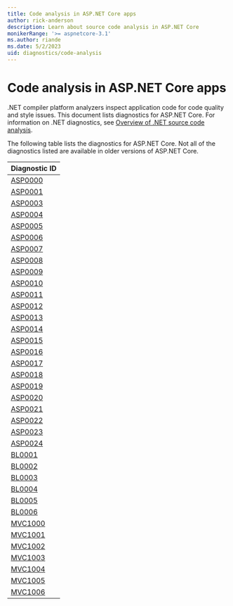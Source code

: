 ```yaml
---
title: Code analysis in ASP.NET Core apps
author: rick-anderson
description: Learn about source code analysis in ASP.NET Core
monikerRange: '>= aspnetcore-3.1'
ms.author: riande
ms.date: 5/2/2023
uid: diagnostics/code-analysis
---
```

# Code analysis in ASP.NET Core apps

.NET compiler platform analyzers inspect application code for code quality and style issues. This document lists diagnostics for ASP.NET Core. For information on .NET diagnostics, see [Overview of .NET source code analysis](/dotnet/fundamentals/code-analysis/overview).

The following table lists the diagnostics for ASP.NET Core. Not all of the diagnostics listed are available in older versions of ASP.NET Core.

| Diagnostic ID                       |
|-------------------------------------|
| [ASP0000](xref:diagnostics/asp0000) |
| [ASP0001](xref:diagnostics/asp0001) |
| [ASP0003](xref:diagnostics/asp0003) |
| [ASP0004](xref:diagnostics/asp0004) |
| [ASP0005](xref:diagnostics/asp0005) |
| [ASP0006](xref:diagnostics/asp0006) |
| [ASP0007](xref:diagnostics/asp0007) |
| [ASP0008](xref:diagnostics/asp0008) |
| [ASP0009](xref:diagnostics/asp0009) |
| [ASP0010](xref:diagnostics/asp0010) |
| [ASP0011](xref:diagnostics/asp0011) |
| [ASP0012](xref:diagnostics/asp0012) |
| [ASP0013](xref:diagnostics/asp0013) |
| [ASP0014](xref:diagnostics/asp0014) |
| [ASP0015](xref:diagnostics/asp0015) |
| [ASP0016](xref:diagnostics/asp0016) |
| [ASP0017](xref:diagnostics/asp0017) |
| [ASP0018](xref:diagnostics/asp0018) |
| [ASP0019](xref:diagnostics/asp0019) |
| [ASP0020](xref:diagnostics/asp0020) |
| [ASP0021](xref:diagnostics/asp0021) |
| [ASP0022](xref:diagnostics/asp0022) |
| [ASP0023](xref:diagnostics/asp0023) |
| [ASP0024](xref:diagnostics/asp0024) |
| [BL0001](xref:diagnostics/bl0001)   |
| [BL0002](xref:diagnostics/bl0002)   |
| [BL0003](xref:diagnostics/bl0003)   |
| [BL0004](xref:diagnostics/bl0004)   |
| [BL0005](xref:diagnostics/bl0005)   |
| [BL0006](xref:diagnostics/bl0006)   |
| [MVC1000](xref:diagnostics/mvc1000) |
| [MVC1001](xref:diagnostics/mvc1001) |
| [MVC1002](xref:diagnostics/mvc1002) |
| [MVC1003](xref:diagnostics/mvc1003) |
| [MVC1004](xref:diagnostics/mvc1004) |
| [MVC1005](xref:diagnostics/mvc1005) |
| [MVC1006](xref:diagnostics/mvc1006) |
